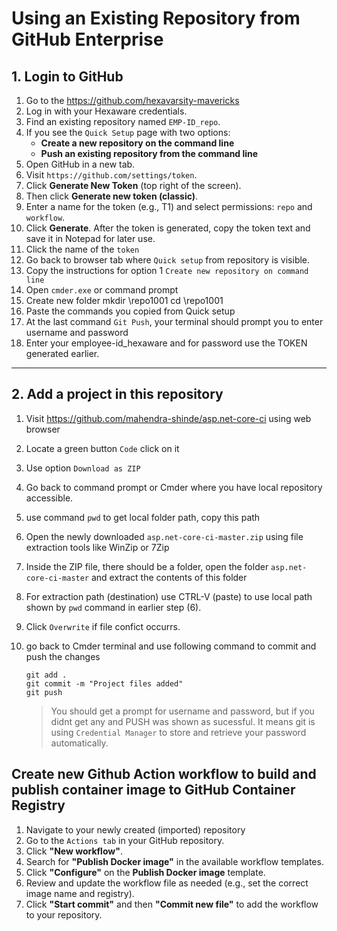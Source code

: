 # Using an Existing Repository from GitHub Enterprise

## 1. Login to GitHub

1. Go to the https://github.com/hexavarsity-mavericks
2. Log in with your Hexaware credentials.
3. Find an existing repository named `EMP-ID_repo`.
4. If you see the `Quick Setup` page with two options:
    - **Create a new repository on the command line**
    - **Push an existing repository from the command line**
5. Open GitHub in a new tab.
6. Visit `https://github.com/settings/token`.
7. Click **Generate New Token** (top right of the screen).
8. Then click **Generate new token (classic)**.
9. Enter a name for the token (e.g., T1) and select permissions: `repo` and `workflow`.
10. Click **Generate**. After the token is generated, copy the token text and save it in Notepad for later use.
11. Click the name of the `token`
12. Go back to browser tab where `Quick setup` from repository is visible.
13. Copy the instructions for option 1 `Create new repository on command line`
14. Open `cmder.exe` or command prompt
15. Create new folder
    mkdir \repo1001
    cd \repo1001
16. Paste the commands you copied from Quick setup
17. At the last command `Git Push`, your terminal should prompt you to enter username and password
18. Enter your employee-id_hexaware and for password use the TOKEN generated earlier.
---

## 2. Add a project in this repository

1. Visit https://github.com/mahendra-shinde/asp.net-core-ci using web browser
2. Locate a green button `Code` click on it
3. Use option `Download as ZIP`
4. Go back to command prompt or Cmder where you have local repository accessible.
6. use command `pwd` to get local folder path, copy this path
7. Open the newly downloaded `asp.net-core-ci-master.zip` using file extraction tools like WinZip or 7Zip
8. Inside the ZIP file, there should be a folder, open the folder `asp.net-core-ci-master` and extract the contents of this folder
9. For extraction path (destination) use CTRL-V (paste) to use local path shown by `pwd` command in earlier step (6).
10. Click `Overwrite` if file confict occurrs.
11. go back to Cmder terminal and use following command to commit and push the changes
    ```
    git add .
    git commit -m "Project files added"
    git push
    ```

    > You should get a prompt for username and password, but if you didnt get any and PUSH was shown as sucessful. It means git is using `Credential Manager` to store and retrieve your password automatically.


## Create new Github Action workflow to build and publish container image to GitHub Container Registry

1. Navigate to your newly created (imported) repository
2. Go to the `Actions tab` in your GitHub repository.
3. Click **"New workflow"**.
4. Search for **"Publish Docker image"** in the available workflow templates.
5. Click **"Configure"** on the **Publish Docker image** template.
6. Review and update the workflow file as needed (e.g., set the correct image name and registry).
7. Click **"Start commit"** and then **"Commit new file"** to add the workflow to your repository.


